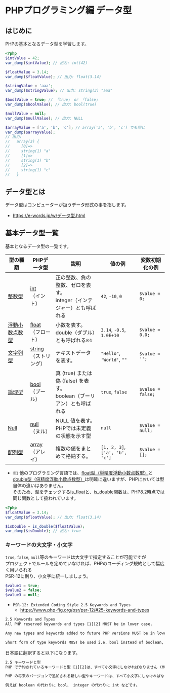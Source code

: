 # PHPプログラミング編 データ型

## はじめに

PHPの基本となるデータ型を学習します。  

```php
<?php
$intValue = 42;
var_dump($intValue); // 出力: int(42)

$floatValue = 3.14;
var_dump($floatValue); // 出力: float(3.14)

$stringValue = 'aaa';
var_dump($stringValue); // 出力: string(3) "aaa"

$boolValue = true; // 「true」 or 「false」
var_dump($boolValue); // 出力: bool(true)

$nullValue = null;
var_dump($nullValue); // 出力: NULL

$arrayValue = ['a', 'b', 'c']; // array('a', 'b', 'c') でも同じ
var_dump($arrayValue);
// 出力:
//   array(3) {
//     [0]=>
//     string(1) "a"
//     [1]=>
//     string(1) "b"
//     [2]=>
//     string(1) "c"
//   }
```

## データ型とは

データ型はコンピューターが扱うデータ形式の事を指します。

- <https://e-words.jp/w/データ型.html>

## 基本データ型一覧

基本となるデータ型の一覧です。

| 型の種類 | PHPデータ型 | 説明 | 値の例 | 変数初期化の例 |
| --- | --- | --- | --- | --- |
| [整数型](https://e-words.jp/w/整数型.html) | [int](https://www.php.net/manual/ja/language.types.integer.php)<br>（イント）    | 正の整数、負の整数、ゼロを表す。<br>integer（インテジャー）とも呼ばれる | `42`, `-10`, `0` | `$value = 0;` |
| [浮動小数点数型](https://e-words.jp/w/浮動小数点数型.html) | [float](https://www.php.net/manual/ja/language.types.float.php)<br>（フロート）  | 小数を表す。<br>double（ダブル）とも呼ばれる`※1` | `3.14`, `-0.5`, `1.0E+10` | `$value = 0.0;` |
| [文字列型](https://e-words.jp/w/文字列型.html) | [string](https://www.php.net/manual/ja/language.types.string.php)<br>（ストリング） | テキストデータを表す。 | `"Hello"`, `'World'`, `""` | `$value = '';` |
| [論理型](https://e-words.jp/w/ブール型.html) | [bool](https://www.php.net/manual/ja/language.types.boolean.php)<br>（ブール）   | 真 (true) または偽 (false) を表す。<br>boolean（ブーリアン）とも呼ばれる | `true`, `false` | `$value = false;` |
| [Null](https://e-words.jp/w/Null.html) | [null](https://www.php.net/manual/ja/language.types.null.php)<br>（ヌル）   | NULL 値を表す。<br>PHPでは未定義の状態を示す型                               | `null` | `$value = null;` |
| [配列型](https://e-words.jp/w/配列.html) | [array](https://www.php.net/manual/ja/language.types.array.php)<br>（アレイ）  | 複数の値をまとめて格納する。          | `[1, 2, 3]`, `['a', 'b', 'c']` | `$value = [];` |

- `※1` 他のプログラミング言語では、[float型（単精度浮動小数点数型）](https://e-words.jp/w/float型.html)と[double型（倍精度浮動小数点数型）](https://e-words.jp/w/double型.html)は明確に違いますが、PHPにおいては型自体の違いはありません。  
  そのため、型をチェックする[is_float](https://www.php.net/manual/ja/function.is-float.php)と、[is_double](https://www.php.net/manual/ja/function.is-double.php)関数は、PHP8.2時点では同じ関数として扱われています。

```php
<?php
$floatValue = 3.14;
var_dump($floatValue); // 出力: float(3.14)

$isDouble = is_double($floatValue);
var_dump($isDouble); // 出力: true
```

### キーワードの大文字・小文字

`true`, `false`, `null`等のキーワードは大文字で指定することが可能ですが  
プロジェクトでルールを定めていなければ、PHPのコーディング規約として幅広く用いられる  
PSR-12に則り、小文字に統一しましょう。

```php
$value1 = true;
$value2 = false;
$value3 = null;
```

- `PSR-12: Extended Coding Style 2.5 Keywords and Types`
  - <https://www.php-fig.org/psr/psr-12/#25-keywords-and-types>

```txt
2.5 Keywords and Types
All PHP reserved keywords and types [1][2] MUST be in lower case.

Any new types and keywords added to future PHP versions MUST be in lower case.

Short form of type keywords MUST be used i.e. bool instead of boolean, int instead of integer etc.
```

日本語に翻訳すると以下になります。

```txt
2.5 キーワードと型
PHP で予約されているキーワードと型 [1][2]は、すべて小文字にしなければなりません (MUST)。

PHP の将来のバージョンで追加される新しい型やキーワードは、すべて小文字にしなければなりません (MUST)。

例えば boolean の代わりに bool、 integer の代わりに int などです。
```
